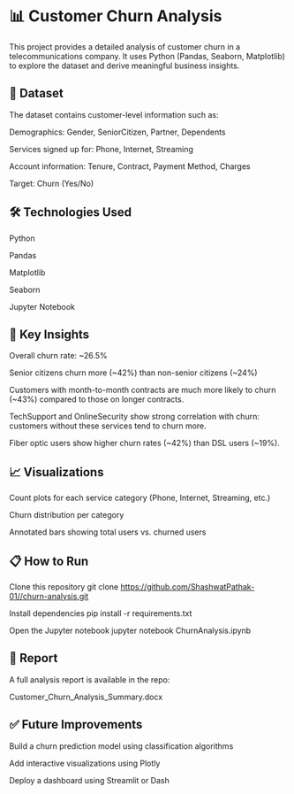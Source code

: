 # 📊 Customer Churn Analysis
This project provides a detailed analysis of customer churn in a telecommunications company. It uses Python (Pandas, Seaborn, Matplotlib) to explore the dataset and derive meaningful business insights.

## 📁 Dataset
The dataset contains customer-level information such as:

Demographics: Gender, SeniorCitizen, Partner, Dependents

Services signed up for: Phone, Internet, Streaming

Account information: Tenure, Contract, Payment Method, Charges

Target: Churn (Yes/No)

## 🛠️ Technologies Used
Python

Pandas

Matplotlib

Seaborn

Jupyter Notebook

## 📌 Key Insights
Overall churn rate: ~26.5%

Senior citizens churn more (~42%) than non-senior citizens (~24%)

Customers with month-to-month contracts are much more likely to churn (~43%) compared to those on longer contracts.

TechSupport and OnlineSecurity show strong correlation with churn: customers without these services tend to churn more.

Fiber optic users show higher churn rates (~42%) than DSL users (~19%).

## 📈 Visualizations
Count plots for each service category (Phone, Internet, Streaming, etc.)

Churn distribution per category

Annotated bars showing total users vs. churned users

## 📋 How to Run
Clone this repository
git clone https://github.com/ShashwatPathak-01//churn-analysis.git

Install dependencies
pip install -r requirements.txt

Open the Jupyter notebook
jupyter notebook ChurnAnalysis.ipynb

## 📄 Report
A full analysis report is available in the repo:

Customer_Churn_Analysis_Summary.docx

## ✅ Future Improvements
Build a churn prediction model using classification algorithms

Add interactive visualizations using Plotly

Deploy a dashboard using Streamlit or Dash

